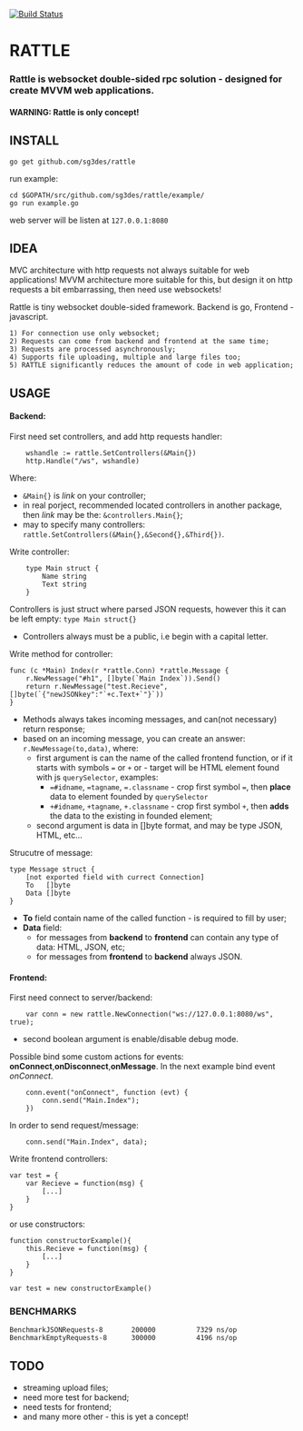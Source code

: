 [![Build Status](https://travis-ci.org/sg3des/rattle.svg?branch=master)](https://travis-ci.org/sg3des/rattle)

# RATTLE

### Rattle is websocket double-sided rpc solution - designed for create MVVM web applications.

#### WARNING: Rattle is only concept! 

## INSTALL

	go get github.com/sg3des/rattle

run example:

	cd $GOPATH/src/github.com/sg3des/rattle/example/ 
	go run example.go

web server will be listen at `127.0.0.1:8080`


## IDEA

MVC architecture with http requests not always suitable for web applications! 
MVVM architecture more suitable for this, but design it on http requests a bit embarrassing, then need use websockets! 

Rattle is tiny websocket double-sided framework. Backend is go, Frontend - javascript.

	1) For connection use only websocket;
	2) Requests can come from backend and frontend at the same time;
	3) Requests are processed asynchronously;
	4) Supports file uploading, multiple and large files too;
	5) RATTLE significantly reduces the amount of code in web application;


## USAGE

#### Backend:

First need set controllers, and add http requests handler:

```
	wshandle := rattle.SetControllers(&Main{})
	http.Handle("/ws", wshandle)
```
Where: 
* `&Main{}` is *link* on your controller;
* in real porject, recommended located controllers in another package, then *link* may be the: `&controllers.Main{}`;
* may to specify many controllers: `rattle.SetControllers(&Main{},&Second{},&Third{})`.


Write controller:

```
	type Main struct {
		Name string
		Text string
	}
```
Controllers is just struct where parsed JSON requests, however this it can be left empty: `type Main struct{}`
* Controllers always must be a public,  i.e begin with a capital letter.

Write method for controller:
```
func (c *Main) Index(r *rattle.Conn) *rattle.Message {
	r.NewMessage("#h1", []byte(`Main Index`)).Send()
	return r.NewMessage("test.Recieve", []byte(`{"newJSONkey":"`+c.Text+`"}`))
}

```
* Methods always takes incoming messages, and can(not necessary) return response;
* based on an incoming message, you can create an answer: `r.NewMessage(to,data)`, where:
	* first argument is can the name of the called frontend function, or if it starts with symbols `=` or `+` or - target will be HTML element found with js `querySelector`, examples:
		* `=#idname`, `=tagname`, `=.classname` - crop first symbol `=`, then **place** data to element founded by `querySelector`
		* `+#idname`, `+tagname`, `+.classname` - crop first symbol `+`, then **adds** the data to the existing in founded element;
	* second argument is data in []byte format, and may be type JSON, HTML, etc...


Strucutre of message:
```
type Message struct {
	[not exported field with currect Connection]
	To   []byte
	Data []byte
}
```
* **To** field contain name of the called function - is required to fill by user;
* **Data** field: 
	* for messages from **backend** to **frontend** can contain any type of data: HTML, JSON, etc;
	* for messages from **frontend** to **backend** always JSON.


#### Frontend:
First need connect to server/backend:

```
	var conn = new rattle.NewConnection("ws://127.0.0.1:8080/ws", true);
```
* second boolean argument is enable/disable debug mode.

Possible bind some custom actions for events: **onConnect**,**onDisconnect**,**onMessage**. In the next example bind event *onConnect*. 
```
	conn.event("onConnect", function (evt) {
		conn.send("Main.Index");
	})

```

In order to send request/message:
```
	conn.send("Main.Index", data);
```

Write frontend controllers:
```
var test = {
	var Recieve = function(msg) {
		[...]
	}
}
```

or use constructors:
```
function constructorExample(){
	this.Recieve = function(msg) {
		[...]
	}
}

var test = new constructorExample()
```

### BENCHMARKS

	BenchmarkJSONRequests-8 	  200000	      7329 ns/op
	BenchmarkEmptyRequests-8	  300000	      4196 ns/op


## TODO

* streaming upload files;
* need more test for backend;
* need tests for frontend;
* and many more other - this is yet a concept!
